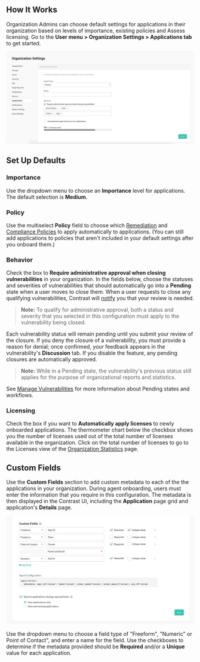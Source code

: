 <!--
title: "Applications"
description: "Overview of application settings"
tags: "Admin Organization settings applications"
-->

## How It Works 

Organization Admins can choose default settings for applications in their organization based on levels of importance, existing policies and Assess licensing. Go to the **User menu > Organization Settings > Applications tab** to get started. 

<a href="assets/images/Application-defaults.png" rel="lightbox" title="Configure custom metadata fields to add to your applications"><img class="thumbnail" src="assets/images/Application-defaults.png"/></a>

## Set Up Defaults

### Importance 

Use the dropdown menu to choose an **Importance** level for applications. The default selection is **Medium**. 

### Policy 

Use the multiselect **Policy** field to choose which [Remediation](admin-policymgmt.html#remediate) and [Compliance Policies](admin-policymgmt.html#compliance) to apply automatically to applications. (You can still add applications to policies that aren't included in your default settings after you onboard them.)

### Behavior 

Check the box to **Require administrative approval when closing vulnerabilities** in your organization. In the fields below, choose the statuses and severities of vulnerabilities that should automatically go into a **Pending** state when a user moves to close them. When a user requests to close any qualifying vulnerabilities, Contrast will [notify](admin-orgsettings.html#org-notify) you that your review is needed. 

> **Note:** To qualify for administrative approval, both a status and severity that you selected in this configuration must apply to the vulnerability being closed. 

Each vulnerability status will remain pending until you submit your review of the closure. If you deny the closure of a vulnerability, you must provide a reason for denial; once confirmed, your feedback appears in the vulnerability's **Discussion** tab. If you disable the feature, any pending closures are automatically approved. 

> **Note:** While in a Pending state, the vulnerability's previous status still applies for the purpose of organizational reports and statistics. 

See [Manage Vulnerabilities](user-vulns.html#manage-vuln) for more information about Pending states and workflows. 

### Licensing 

Check the box if you want to **Automatically apply licenses** to newly onboarded applications. The thermometer chart below the checkbox shows you the number of licenses used out of the total number of licenses available in the organization. Click on the total number of licenses to go to the Licenses view of the [Organization Statistics](user-reports.html#orgstats) page. 

## Custom Fields 

Use the **Custom Fields** section to add custom metadata to each of the the applications in your organization. During agent onboarding, users must enter the information that you require in this configuration. The metadata is then displayed in the Contrast UI, including the **Application** page grid and application's **Details** page. 

<a href="assets/images/App-custom-settings.png" rel="lightbox" title="Configure custom metadata fields to add to your applications"><img class="thumbnail" src="assets/images/App-custom-settings.png"/></a>

Use the dropdown menu to choose a field type of "Freeform", "Numeric" or Point of Contact", and enter a name for the field. Use the checkboxes to determine if the metadata provided should be **Required** and/or a **Unique** value for each application. 

